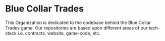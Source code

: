 # Blue Collar Trades

This Organization is dedicated to the codebase behind the Blue Collar Trades game. Our repositories are based upon different areas of our tech-stack i.e. contracts, website, game-code, etc.